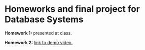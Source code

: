 # Homeworks and final project for Database Systems
__Homework 1:__ presented at class.

__Homework 2:__ [link to demo video.](https://youtu.be/aTOhvabPlzU)
